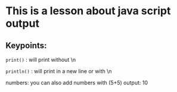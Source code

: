 # This is a lesson about java script output

## Keypoints:
``print()`` : will print without \n

``println()`` : will print in a new line or with \n

numbers: you can also add numbers with (5+5) output: 10 